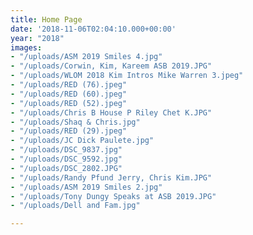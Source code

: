 ```yaml
---
title: Home Page
date: '2018-11-06T02:04:10.000+00:00'
year: "2018"
images:
- "/uploads/ASM 2019 Smiles 4.jpg"
- "/uploads/Corwin, Kim, Kareem ASB 2019.JPG"
- "/uploads/WLOM 2018 Kim Intros Mike Warren 3.jpeg"
- "/uploads/RED (76).jpeg"
- "/uploads/RED (60).jpeg"
- "/uploads/RED (52).jpeg"
- "/uploads/Chris B House P Riley Chet K.JPG"
- "/uploads/Shaq & Chris.jpg"
- "/uploads/RED (29).jpeg"
- "/uploads/JC Dick Paulete.jpg"
- "/uploads/DSC_9837.jpg"
- "/uploads/DSC_9592.jpg"
- "/uploads/DSC_2802.JPG"
- "/uploads/Randy Pfund Jerry, Chris Kim.JPG"
- "/uploads/ASM 2019 Smiles 2.jpg"
- "/uploads/Tony Dungy Speaks at ASB 2019.JPG"
- "/uploads/Dell and Fam.jpg"

---
```

